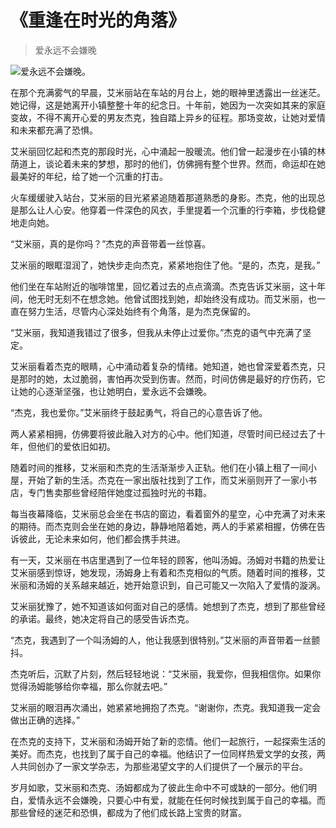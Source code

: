 # 《重逢在时光的角落》
> 爱永远不会嫌晚


![爱永远不会嫌晚。](/images/6ee880379e3d401db627eacade7f3c9b.jpg)

在那个充满雾气的早晨，艾米丽站在车站的月台上，她的眼神里透露出一丝迷茫。她记得，这是她离开小镇整整十年的纪念日。十年前，她因为一次突如其来的家庭变故，不得不离开心爱的男友杰克，独自踏上异乡的征程。那场变故，让她对爱情和未来都充满了恐惧。

艾米丽回忆起和杰克的那段时光，心中涌起一股暖流。他们曾一起漫步在小镇的林荫道上，谈论着未来的梦想，那时的他们，仿佛拥有整个世界。然而，命运却在她最美好的年纪，给了她一个沉重的打击。

火车缓缓驶入站台，艾米丽的目光紧紧追随着那道熟悉的身影。杰克，他的出现总是那么让人心安。他穿着一件深色的风衣，手里提着一个沉重的行李箱，步伐稳健地走向她。

“艾米丽，真的是你吗？”杰克的声音带着一丝惊喜。

艾米丽的眼眶湿润了，她快步走向杰克，紧紧地抱住了他。“是的，杰克，是我。”

他们坐在车站附近的咖啡馆里，回忆着过去的点点滴滴。杰克告诉艾米丽，这十年间，他无时无刻不在想念她。他曾试图找到她，却始终没有成功。而艾米丽，也一直在努力生活，尽管内心深处始终有个角落，是为杰克保留的。

“艾米丽，我知道我错过了很多，但我从未停止过爱你。”杰克的语气中充满了坚定。

艾米丽看着杰克的眼睛，心中涌动着复杂的情绪。她知道，她也曾深爱着杰克，只是那时的她，太过脆弱，害怕再次受到伤害。然而，时间仿佛是最好的疗伤药，它让她的心逐渐坚强，也让她明白，爱永远不会嫌晚。

“杰克，我也爱你。”艾米丽终于鼓起勇气，将自己的心意告诉了他。

两人紧紧相拥，仿佛要将彼此融入对方的心中。他们知道，尽管时间已经过去了十年，但他们的爱依旧如初。

随着时间的推移，艾米丽和杰克的生活渐渐步入正轨。他们在小镇上租了一间小屋，开始了新的生活。杰克在一家出版社找到了工作，而艾米丽则开了一家小书店，专门售卖那些曾经陪伴她度过孤独时光的书籍。

每当夜幕降临，艾米丽总会坐在书店的窗边，看着窗外的星空，心中充满了对未来的期待。而杰克则会坐在她的身边，静静地陪着她，两人的手紧紧相握，仿佛在告诉彼此，无论未来如何，他们都会携手共进。

有一天，艾米丽在书店里遇到了一位年轻的顾客，他叫汤姆。汤姆对书籍的热爱让艾米丽感到惊讶，她发现，汤姆身上有着和杰克相似的气质。随着时间的推移，艾米丽和汤姆的关系越来越近，她开始意识到，自己可能又一次陷入了爱情的漩涡。

艾米丽犹豫了，她不知道该如何面对自己的感情。她想到了杰克，想到了那些曾经的承诺。最终，她决定将自己的感受告诉杰克。

“杰克，我遇到了一个叫汤姆的人，他让我感到很特别。”艾米丽的声音带着一丝颤抖。

杰克听后，沉默了片刻，然后轻轻地说：“艾米丽，我爱你，但我相信你。如果你觉得汤姆能够给你幸福，那么你就去吧。”

艾米丽的眼泪再次涌出，她紧紧地拥抱了杰克。“谢谢你，杰克。我知道我一定会做出正确的选择。”

在杰克的支持下，艾米丽和汤姆开始了新的恋情。他们一起旅行，一起探索生活的美好。而杰克，也找到了属于自己的幸福。他结识了一位同样热爱文学的女孩，两人共同创办了一家文学杂志，为那些渴望文字的人们提供了一个展示的平台。

岁月如歌，艾米丽和杰克、汤姆都成为了彼此生命中不可或缺的一部分。他们明白，爱情永远不会嫌晚，只要心中有爱，就能在任何时候找到属于自己的幸福。而那些曾经的迷茫和恐惧，都成为了他们成长路上宝贵的财富。